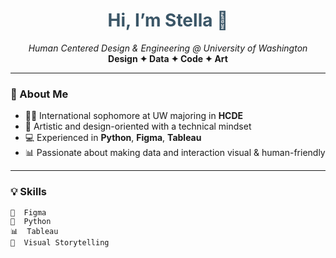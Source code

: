 <h1 align="center" style="color:#3b5667;">Hi, I’m Stella 🌸</h1>

<p align="center">
  <em>Human Centered Design & Engineering @ University of Washington</em><br>
  <strong>Design ✦ Data ✦ Code ✦ Art</strong>
</p>

---

### 🎨 About Me

- 🧑‍🎓 International sophomore at UW majoring in **HCDE**
- 🎨 Artistic and design-oriented with a technical mindset
- 💻 Experienced in  **Python**, **Figma**, **Tableau**
- 📊 Passionate about making data and interaction visual & human-friendly

---

### 💡 Skills

```text
🎨  Figma
🐍  Python
📊  Tableau
💬  Visual Storytelling
